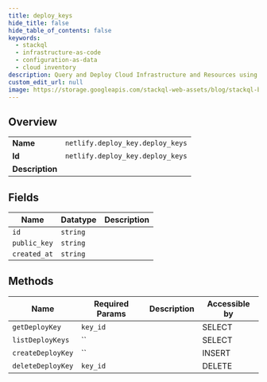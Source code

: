 ```yaml
---
title: deploy_keys
hide_title: false
hide_table_of_contents: false
keywords:
  - stackql
  - infrastructure-as-code
  - configuration-as-data
  - cloud inventory
description: Query and Deploy Cloud Infrastructure and Resources using SQL
custom_edit_url: null
image: https://storage.googleapis.com/stackql-web-assets/blog/stackql-blog-post-featured-image.png
---
```

  
    

## Overview
<table><tbody>
<tr><td><b>Name</b></td><td><code>netlify.deploy_key.deploy_keys</code></td></tr>
<tr><td><b>Id</b></td><td><code>netlify.deploy_key.deploy_keys</code></td></tr>
<tr><td><b>Description</b></td><td></td></tr>
</tbody></table>

## Fields
| Name | Datatype | Description |
| ---- | -------- | ----------- |
| `id` | `string` |  |
| `public_key` | `string` |  |
| `created_at` | `string` |  |
## Methods
| Name | Required Params | Description | Accessible by |
| ---- | --------------- | ----------- | ------------- |
| `getDeployKey` | `key_id` |  | SELECT |
| `listDeployKeys` | `` |  | SELECT |
| `createDeployKey` | `` |  | INSERT |
| `deleteDeployKey` | `key_id` |  | DELETE |
